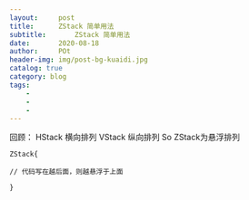 ```yaml
---  
layout:     post
title:      ZStack 简单用法
subtitle:       ZStack 简单用法
date:       2020-08-18
author:     POt
header-img: img/post-bg-kuaidi.jpg
catalog: true
category: blog
tags:       
    -   
    -   
    -   
---
```


回顾： HStack 横向排列
      VStack 纵向排列
So ZStack为悬浮排列

```
ZStack{

// 代码写在越后面，则越悬浮于上面

}
```
